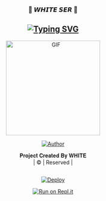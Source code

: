 <h3 align="center">🤍 𝙒𝙃𝙄𝙏𝙀 𝙎𝙀𝙍 🤍</h3>

<div align="center">

## [![Typing SVG](https://readme-typing-svg.herokuapp.com?font=Rockstar-ExtraBold&color=3FE1FF&lines=𝙒𝙀𝙇𝘾𝙊𝙈𝙀+𝙏𝙊+𝙒𝙃𝙄𝙏𝙀+𝙎𝙀𝙍+𝙒𝘼+𝘽𝙊𝙏+𝙍𝙀𝙋𝙊.;𝘾𝙍𝙀𝘼𝙏𝙀𝘿+𝘽𝙔+𝙒𝙃𝙄𝙏𝙀;𝙏𝙃𝙄𝙎+𝙄𝙎+𝘼+𝘽𝙂𝙈+𝙎𝙏𝙄𝘾𝙆𝙀𝙍+𝘽𝙊𝙏;𝙒𝙄𝙏𝙃+𝙈𝙊𝙍𝙀+𝙁𝙀𝘼𝙏𝙐𝙍𝙀𝙎;𝙏𝙃𝘼𝙉𝙆𝙎+𝙁𝙊𝙍+𝙑𝙄𝙎𝙄𝙏𝙄𝙉𝙂+𝙊𝙐𝙍+𝙂𝙄𝙏)](https://git.io/typing-svg)

 </a>
</p>
<div align="center">
  <p align="center">
<img src="https://i.imgur.com/kF5SpFM.jpeg"?cid=790b7611a48d56eec88e20cfedb2c8be6e08c0fde3f8fe72&rid=giphy.gif&ct=g.gif" alt="GIF" width="250" height="250"/>
</p>
  <p align="center">
<a href="https://github.com/Luciferking"><img title="Author" src="https://img.shields.io/badge/Author-Rafi And Ameen-cyberchekuthan/Amalser_v2?color=blue&style=for-the-badge&logo=whatsapp"></a>
</p>
</div>
<p align="center">
𝐏𝐫𝐨𝐣𝐞𝐜𝐭 𝐂𝐫𝐞𝐚𝐭𝐞𝐝 𝐁𝐲 𝐖𝐇𝐈𝐓𝐄
    <br>
       | © |
        Reserved |
    <br> 
</p>

##

[![Deploy](https://www.herokucdn.com/deploy/button.svg)](https://heroku.com/deploy?template=https://github.com/Whitesrwhite/Miss.Helena)



  
[![Run on Repl.it](https://repl.it/badge/github/quiec/whatsAlfa)](https://replit.com/@ItsMeRafi/Miss-Helena-QR?v=1)
  


